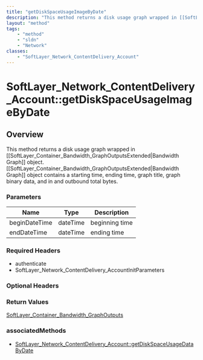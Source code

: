 ```yaml
---
title: "getDiskSpaceUsageImageByDate"
description: "This method returns a disk usage graph wrapped in [[SoftLayer_Container_Bandwidth_GraphOutputsExtended|Bandwidth Graph]]... "
layout: "method"
tags:
    - "method"
    - "sldn"
    - "Network"
classes:
    - "SoftLayer_Network_ContentDelivery_Account"
---
```

# SoftLayer_Network_ContentDelivery_Account::getDiskSpaceUsageImageByDate
## Overview 
This method returns a disk usage graph wrapped in [[SoftLayer_Container_Bandwidth_GraphOutputsExtended|Bandwidth Graph]] object. [[SoftLayer_Container_Bandwidth_GraphOutputsExtended|Bandwidth Graph]] object contains a starting time, ending time, graph title, graph binary data, and in and outbound total bytes. 

### Parameters 
|Name | Type | Description |
| --- | --- | --- |
|beginDateTime| dateTime| beginning time|
|endDateTime| dateTime| ending time|


### Required Headers
* authenticate
* SoftLayer_Network_ContentDelivery_AccountInitParameters

### Optional Headers

### Return Values
<a href='/reference/datatypes/SoftLayer_Container_Bandwidth_GraphOutputs'>SoftLayer_Container_Bandwidth_GraphOutputs </a>


### associatedMethods

*  [SoftLayer_Network_ContentDelivery_Account::getDiskSpaceUsageDataByDate](/reference/services/SoftLayer_Network_ContentDelivery_Account/getDiskSpaceUsageDataByDate )

